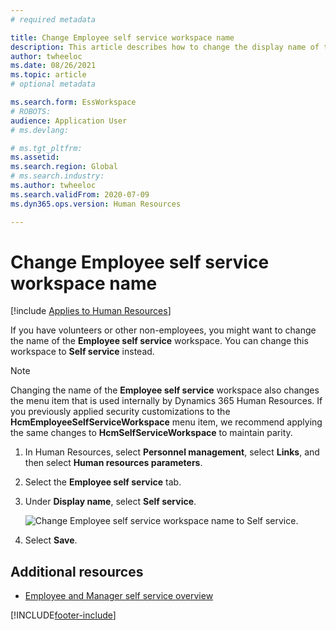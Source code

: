 ```yaml
---
# required metadata

title: Change Employee self service workspace name
description: This article describes how to change the display name of the Employee self service workspace in Dynamics 365 Human Resources.
author: twheeloc
ms.date: 08/26/2021
ms.topic: article
# optional metadata

ms.search.form: EssWorkspace
# ROBOTS: 
audience: Application User
# ms.devlang: 

# ms.tgt_pltfrm: 
ms.assetid: 
ms.search.region: Global
# ms.search.industry: 
ms.author: twheeloc
ms.search.validFrom: 2020-07-09
ms.dyn365.ops.version: Human Resources

---
```


# Change Employee self service workspace name

[!include [Applies to Human Resources](../includes/applies-to-hr.md)]

If you have volunteers or other non-employees, you might want to change the name of the **Employee self service** workspace. You can change this workspace to **Self service** instead.

> [!NOTE]
> Changing the name of the **Employee self service** workspace also changes the menu item that is used internally by Dynamics 365 Human Resources. If you previously applied security customizations to the **HcmEmployeeSelfServiceWorkspace** menu item, we recommend applying the same changes to **HcmSelfServiceWorkspace** to maintain parity.

1. In Human Resources, select **Personnel management**, select **Links**, and then select **Human resources parameters**.

2. Select the **Employee self service** tab.

3. Under **Display name**, select **Self service**.

   ![Change Employee self service workspace name to Self service.](./media/hr-employee-self-service-workspace-name.png)

4. Select **Save**.

## Additional resources

- [Employee and Manager self service overview](hr-employee-manager-self-service-overview.md)


[!INCLUDE[footer-include](../includes/footer-banner.md)]

